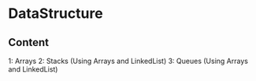 # DataStructure
## Content 
1: Arrays
2: Stacks (Using Arrays and LinkedList)
3: Queues (Using Arrays and LinkedList)
